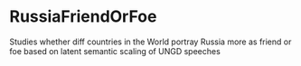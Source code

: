# RussiaFriendOrFoe
Studies whether diff countries in the World portray Russia more as friend or foe based on latent semantic scaling of UNGD speeches
